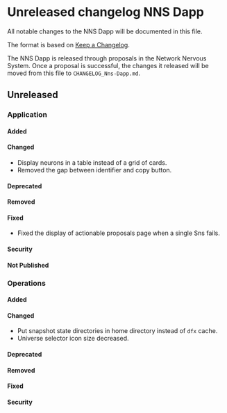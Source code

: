 
# Unreleased changelog NNS Dapp

All notable changes to the NNS Dapp will be documented in this file.

The format is based on [Keep a Changelog](https://keepachangelog.com/en/1.0.0/).

The NNS Dapp is released through proposals in the Network Nervous System. Once a
proposal is successful, the changes it released will be moved from this file to
`CHANGELOG_Nns-Dapp.md`.

## Unreleased

### Application

#### Added

#### Changed

* Display neurons in a table instead of a grid of cards.
* Removed the gap between identifier and copy button.

#### Deprecated

#### Removed

#### Fixed

* Fixed the display of actionable proposals page when a single Sns fails.

#### Security

#### Not Published

### Operations

#### Added

#### Changed

* Put snapshot state directories in home directory instead of `dfx` cache.
* Universe selector icon size decreased.

#### Deprecated

#### Removed

#### Fixed

#### Security
